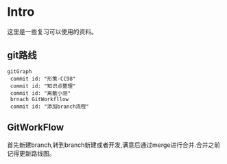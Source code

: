 # Intro

这里是一些复习可以使用的资料。

## git路线

 ```mermaid
gitGraph
  commit id: "形策-CC98"
  commit id: "知识点整理"
  commit id: "离散小测"
  brnach GitWorkfllow
  commit id: "添加branch流程"
```

## GitWorkFlow

首先新建branch,转到branch新建或者开发,满意后通过merge进行合并.合并之前记得更新路线图。
